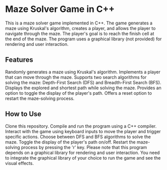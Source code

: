 # Maze Solver Game in C++
This is a maze solver game implemented in C++. 
The game generates a maze using Kruskal's algorithm, creates a player, and allows the player to 
navigate through the maze. The player's goal is to reach the finish cell at the end of the maze. 
The program uses a graphical library (not provided) for rendering and user interaction.

## Features
Randomly generates a maze using Kruskal's algorithm.
Implements a player that can move through the maze.
Supports two search algorithms for solving the maze: 
Depth-First Search (DFS) and Breadth-First Search (BFS).
Displays the explored and shortest path while solving the maze.
Provides an option to toggle the display of the player's path.
Offers a reset option to restart the maze-solving process.
## How to Use
Clone this repository.
Compile and run the program using a C++ compiler.
Interact with the game using keyboard inputs to move the player and trigger specific actions.
Choose between DFS and BFS algorithms to solve the maze.
Toggle the display of the player's path on/off.
Restart the maze-solving process by pressing the 'r' key.
Please note that this program depends on a graphical library for rendering and user interaction. 
You need to integrate the graphical library of your choice to run the 
game and see the visual effects.